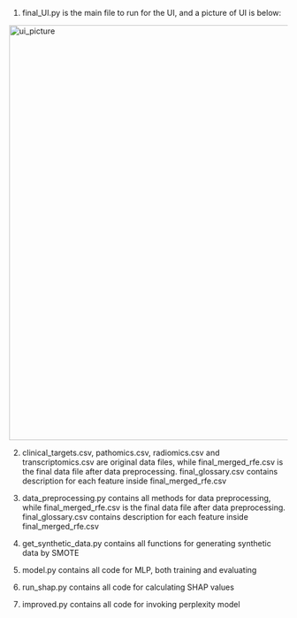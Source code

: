 1. final_UI.py is the main file to run for the UI, and a picture of UI is below:

<img width="750" alt="ui_picture" src="https://github.com/user-attachments/assets/a8f84da4-8496-47a9-91f6-90d4d9272639" />

2. clinical_targets.csv, pathomics.csv, radiomics.csv and transcriptomics.csv are original data files, while final_merged_rfe.csv is the final data file after data preprocessing. final_glossary.csv contains description for each feature inside final_merged_rfe.csv

3. data_preprocessing.py contains all methods for data preprocessing, while final_merged_rfe.csv is the final data file after data preprocessing. final_glossary.csv contains description for each feature inside final_merged_rfe.csv

4. get_synthetic_data.py contains all functions for generating synthetic data by SMOTE 

5. model.py contains all code for MLP, both training and evaluating
 
6. run_shap.py contains all code for calculating SHAP values

7. improved.py contains all code for invoking perplexity model 
